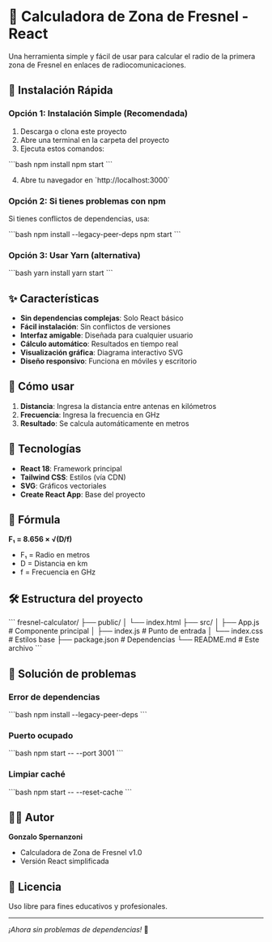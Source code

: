 # 📡 Calculadora de Zona de Fresnel - React

Una herramienta simple y fácil de usar para calcular el radio de la primera zona de Fresnel en enlaces de radiocomunicaciones.

## 🚀 Instalación Rápida

### Opción 1: Instalación Simple (Recomendada)
1. Descarga o clona este proyecto
2. Abre una terminal en la carpeta del proyecto
3. Ejecuta estos comandos:

\`\`\`bash
npm install
npm start
\`\`\`

4. Abre tu navegador en \`http://localhost:3000\`

### Opción 2: Si tienes problemas con npm
Si tienes conflictos de dependencias, usa:

\`\`\`bash
npm install --legacy-peer-deps
npm start
\`\`\`

### Opción 3: Usar Yarn (alternativa)
\`\`\`bash
yarn install
yarn start
\`\`\`

## ✨ Características

- **Sin dependencias complejas**: Solo React básico
- **Fácil instalación**: Sin conflictos de versiones
- **Interfaz amigable**: Diseñada para cualquier usuario
- **Cálculo automático**: Resultados en tiempo real
- **Visualización gráfica**: Diagrama interactivo SVG
- **Diseño responsivo**: Funciona en móviles y escritorio

## 📖 Cómo usar

1. **Distancia**: Ingresa la distancia entre antenas en kilómetros
2. **Frecuencia**: Ingresa la frecuencia en GHz
3. **Resultado**: Se calcula automáticamente en metros

## 🔧 Tecnologías

- **React 18**: Framework principal
- **Tailwind CSS**: Estilos (vía CDN)
- **SVG**: Gráficos vectoriales
- **Create React App**: Base del proyecto

## 📐 Fórmula

**F₁ = 8.656 × √(D/f)**

- F₁ = Radio en metros
- D = Distancia en km  
- f = Frecuencia en GHz

## 🛠️ Estructura del proyecto

\`\`\`
fresnel-calculator/
├── public/
│   └── index.html
├── src/
│   ├── App.js          # Componente principal
│   ├── index.js        # Punto de entrada
│   └── index.css       # Estilos base
├── package.json        # Dependencias
└── README.md          # Este archivo
\`\`\`

## 🐛 Solución de problemas

### Error de dependencias
\`\`\`bash
npm install --legacy-peer-deps
\`\`\`

### Puerto ocupado
\`\`\`bash
npm start -- --port 3001
\`\`\`

### Limpiar caché
\`\`\`bash
npm start -- --reset-cache
\`\`\`

## 👨‍💻 Autor

**Gonzalo Spernanzoni**
- Calculadora de Zona de Fresnel v1.0
- Versión React simplificada

## 📄 Licencia

Uso libre para fines educativos y profesionales.

---

*¡Ahora sin problemas de dependencias!* 🎉
